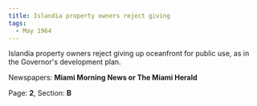 ```yaml
---  
title: Islandia property owners reject giving  
tags:  
  - May 1964  
---  
```

  
Islandia property owners reject giving up oceanfront for public use, as in the Governor's development plan.  
  
Newspapers: **Miami Morning News or The Miami Herald**  
  
Page: **2**, Section: **B** 
